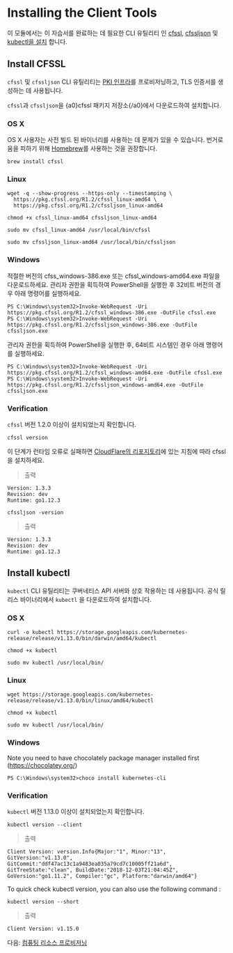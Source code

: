 # Installing the Client Tools

이 모듈에서는 이 자습서를 완료하는 데 필요한 CLI 유틸리티 인 [cfssl](https://github.com/cloudflare/cfssl), [cfssljson](https://github.com/cloudflare/cfssl) 및 [kubectl을 설치](https://kubernetes.io/docs/tasks/tools/install-kubectl) 합니다.

## Install CFSSL

`cfssl` 및 `cfssljson` CLI 유틸리티는 [PKI 인프라](https://en.wikipedia.org/wiki/Public_key_infrastructure)를 프로비저닝하고, TLS 인증서를 생성하는 데 사용됩니다.

`cfssl`과 `cfssljson`을 {a0}cfssl 패키지 저장소{/a0}에서 다운로드하여 설치합니다.

### OS X

OS X 사용자는 사전 빌드 된 바이너리를 사용하는 데 문제가 있을 수 있습니다. 번거로움을 피하기 위해 [Homebrew](https://brew.sh)를 사용하는 것을 권장합니다.

```
brew install cfssl
```

### Linux

```shell
wget -q --show-progress --https-only --timestamping \
  https://pkg.cfssl.org/R1.2/cfssl_linux-amd64 \
  https://pkg.cfssl.org/R1.2/cfssljson_linux-amd64
```

```shell
chmod +x cfssl_linux-amd64 cfssljson_linux-amd64
```

```shell
sudo mv cfssl_linux-amd64 /usr/local/bin/cfssl
```

```shell
sudo mv cfssljson_linux-amd64 /usr/local/bin/cfssljson
```

### Windows

적절한 버전의 cfss_windows-386.exe 또는 cfssl_windows-amd64.exe 파일을 다운로드하세요. 관리자 권한을 획득하여 PowerShell을 실행한 후 32비트 버전의 경우 아래 명령어를 실행하세요.

```shell
PS C:\Windows\system32>Invoke-WebRequest -Uri https://pkg.cfssl.org/R1.2/cfssl_windows-386.exe -OutFile cfssl.exe
PS C:\Windows\system32>Invoke-WebRequest -Uri https://pkg.cfssl.org/R1.2/cfssljson_windows-386.exe -OutFile cfssljson.exe
```

관리자 권한을 획득하여 PowerShell을 실행한 후, 64비트 시스템인 경우 아래 명령어를 실행하세요.

```shell
PS C:\Windows\system32>Invoke-WebRequest -Uri https://pkg.cfssl.org/R1.2/cfssl_windows-amd64.exe -OutFile cfssl.exe
PS C:\Windows\system32>Invoke-WebRequest -Uri https://pkg.cfssl.org/R1.2/cfssljson_windows-amd64.exe -OutFile cfssljson.exe
```

### Verification

`cfssl` 버전 1.2.0 이상이 설치되었는지 확인합니다.

```shell
cfssl version
```

이 단계가 런타임 오류로 실패하면 [CloudFlare의 리포지토리](https://github.com/cloudflare/cfssl#installation)에 있는 지침에 따라 cfssl을 설치하세요.

> 출력

```shell
Version: 1.3.3
Revision: dev
Runtime: go1.12.3
```

```shell
cfssljson -version
```

> 출력

```shell
Version: 1.3.3
Revision: dev
Runtime: go1.12.3
```

## Install kubectl

`kubectl` CLI 유틸리티는 쿠버네티스 API 서버와 상호 작용하는 데 사용됩니다. 공식 릴리스 바이너리에서 `kubectl` 을 다운로드하여 설치합니다.

### OS X

```shell
curl -o kubectl https://storage.googleapis.com/kubernetes-release/release/v1.13.0/bin/darwin/amd64/kubectl
```

```shell
chmod +x kubectl
```

```shell
sudo mv kubectl /usr/local/bin/
```

### Linux

```shell
wget https://storage.googleapis.com/kubernetes-release/release/v1.13.0/bin/linux/amd64/kubectl
```

```shell
chmod +x kubectl
```

```shell
sudo mv kubectl /usr/local/bin/
```

### Windows

Note you need to have chocolately package manager installed first (https://chocolatey.org/)

```shell
PS C:\Windows\system32>choco install kubernetes-cli
```

### Verification

`kubectl` 버전 1.13.0 이상이 설치되었는지 확인합니다.

```shell
kubectl version --client
```

> 출력

```shell
Client Version: version.Info{Major:"1", Minor:"13", GitVersion:"v1.13.0", GitCommit:"ddf47ac13c1a9483ea035a79cd7c10005ff21a6d", GitTreeState:"clean", BuildDate:"2018-12-03T21:04:45Z", GoVersion:"go1.11.2", Compiler:"gc", Platform:"darwin/amd64"}
```

To quick check kubectl version, you can also use the following command :

```shell
kubectl version --short
```

> 출력

```shell
Client Version: v1.15.0
```

다음: [컴퓨팅 리소스 프로비저닝](03-compute-resources.md)
